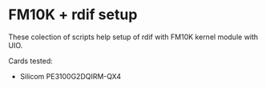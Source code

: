 # FM10K + rdif setup
These colection of scripts help setup of rdif with FM10K kernel module with UIO.

Cards tested:
* Silicom PE3100G2DQIRM-QX4